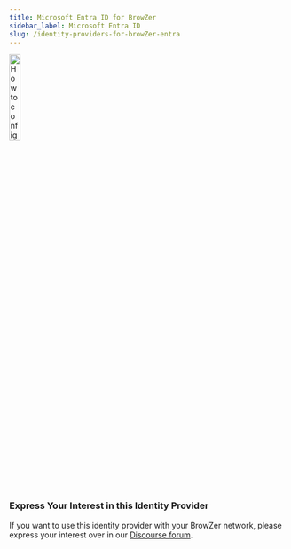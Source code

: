 ```yaml
---
title: Microsoft Entra ID for BrowZer
sidebar_label: Microsoft Entra ID
slug: /identity-providers-for-browZer-entra
---
```


<head>
  <title>Microsoft Entra ID for OpenZiti BrowZer</title>
  <meta
    name="description"
    content="How to configure Microsoft Entra ID for OpenZiti BrowZer."
  />
</head>

<img src="/icons/logo-entra.jpg" alt="How to configure Microsoft Entra ID for OpenZiti BrowZer" width="20%"/>

### Express Your Interest in this Identity Provider
If you want to use this identity provider with your BrowZer network, please express your interest over in our [Discourse forum](https://openziti.discourse.group/).

